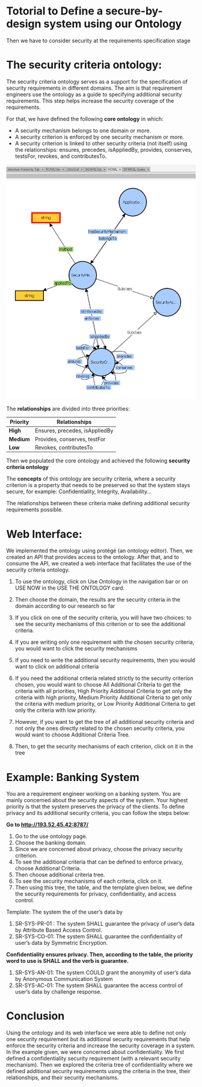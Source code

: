 
# Totorial to Define a secure-by-design system using our Ontology

Then we have to consider security at the requirements specification stage
# The security criteria ontology:
The security criteria ontology serves as a support for the specification of security requirements in different domains. The aim is that requirement engineers use the ontology as a guide to specifying additional security requirements. This step helps increase the security coverage of the requirements.

For that, we have defined the following **core ontology** in which:

- A security mechanism belongs to one domain or more.
- A security criterion is enforced by one security mechanism or more.
- A security criterion is linked to other security criteria (not itself) using the relationships: ensures, precedes, isAppliedBy, provides, conserves, testsFor, revokes, and contributesTo.

![Figure 1](./figures/figure1.png?raw=true "Figure 1 Generic Ontology in Protege")

The **relationships** are divided into three priorities:

|**Priority**|**Relationships**|
| - | - |
|**High**|Ensures, precedes, isAppliedBy|
|**Medium**|Provides, conserves, testFor|
|**Low**|Revokes, contributesTo|

Then we populated the core ontology and achieved the following **security criteria ontology**

The **concepts** of this ontology are security criteria, where a security criterion is a property that needs to be preserved so that the system stays secure, for example: Confidentiality, Integrity, Availability…

The relationships between these criteria make defining additional security requirements possible.

# Web Interface:
We implemented the ontology using protégé (an ontology editor). Then, we created an API that provides access to the ontology.
After that, and to consume the API, we created a web interface that facilitates the use of the security criteria ontology.

1. To use the ontology, click on Use Ontology in the navigation bar or on USE NOW in the USE THE ONTOLOGY card.
1. Then choose the domain, the results are the security criteria in the domain according to our research so far
1. If you click on one of the security criteria, you will have two choices: to see the security mechanisms of this criterion or to see the additional criteria.
1. If you are writing only one requirement with the chosen security criteria, you would want to click the security mechanisms 
1. If you need to write the additional security requirements, then you would want to click on additional criteria
1. If you need the additional criteria related strictly to the security criterion chosen, you would want to choose All Additional Criteria to get the criteria with all priorities, High Priority Additional Criteria to get only the criteria with high priority, Medium Priority Additional Criteria to get only the criteria with medium priority, or Low Priority Additional Criteria to get only the criteria with low priority.

1. However, if you want to get the tree of all additional security criteria and not only the ones directly related to the chosen security criteria, you would want to choose Additional Criteria Tree. 
1. Then, to get the security mechanisms of each criterion, click on it in the tree

# Example: Banking System

You are a requirement engineer working on a banking system. You are mainly concerned about the security aspects of the system. Your highest priority is that the system preserves the privacy of the clients. To define privacy and its additional security criteria, you can follow the steps below:

**Go to <http://193.52.45.42:8787/>** 
1. Go to the use ontology page.
1. Choose the banking domain.
1. Since we are concerned about privacy, choose the privacy security criterion.
1. To see the additional criteria that can be defined to enforce privacy, choose Additional Criteria.
1. Then choose additional criteria tree. 
1. To see the security mechanisms of each criteria, click on it.
1. Then using this tree, the table, and the template given below, we define the security requirements for privacy, confidentiality, and access control.

Template: The system <word> <verb> the <security criteria> of the user’s data by <security mechanism>

1. SR-SYS-PR-01 : The system SHALL guarantee the privacy of user’s data by Attribute Based Access Control.
1. SR-SYS-CO-01: The system SHALL guarantee the confidentiality of user’s data by Symmetric Encryption.

**Confidentiality ensures privacy. Then, according to the table, the priority word to use is SHALL and the verb is guarantee.**

1. SR-SYS-AN-01: The system COULD grant the anonymity of user’s data by Anonymous Communication System
1. SR-SYS-AC-01: The system SHALL guarantee the access control of user’s data by challenge response.

# Conclusion

Using the ontology and its web interface we were able to define not only one security requirement but its additional security requirements that help enforce the security criteria and increase the security coverage in a system. In the example given, we were concerned about confidentiality. We first defined a confidentiality security requirement (with a relevant security mechanism). Then we explored the criteria tree of confidentiality where we defined additional security requirements using the criteria in the tree, their relationships, and their security mechanisms.
